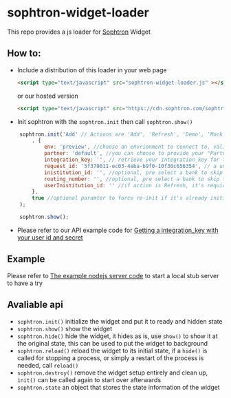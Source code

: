 # sophtron-widget-loader

This repo provides a js loader for [Sophtron](https://sophtron.com/) Widget


## How to: 
- Include a distribution of this loader in your web page 
    ```html
    <script type="text/javascript" src="sophtron-widget-loader.js" ></script>
    ```
    or our hosted version 
    ```html
    <script type="text/javascript" src="https://cdn.sophtron.com/sophtron-widget-loader-0.0.0.6.min.js" ></script>
    ```
- Init sophtron with the `sophtron.init` then call `sophtron.show()`
```js
    sophtron.init('Add' // Actions are 'Add', 'Refresh', 'Demo', 'Mock', 'BankAuth'
        , { 
            env: 'preview', //choose an envrionment to connect to, valid options are 'prod', 'preview' 
            partner: 'default', //you can choose to provide your "Partner Name" or "default" so that we'll load your preference or default settings
            integration_key: '', // retrieve your integration_key for this session and place here
            request_id: '5f379011-ec03-4eba-b9f0-10f30c656354', // a unique string for you to identify your user session.
            inistitution_id: '', //optional, pre select a bank to skip the bank search step
            routing_number: '', //optional, pre select a bank to skip the bank search step
            userInistitution_id: '' //if action is Refresh, it's required as the id of the account being refreshed
        },
        true //optional paramter to force re-init if it's already initialized 
    );

    sophtron.show();
```
- Please refer to our API example code for [Getting a integration_key with your user id and secret](https://github.com/sophtron/Sophtron-Integration/blob/78d6eb20b4f492b7a2a108c20af26414b215fbb4/SophtronClientSample/MainIntegrationDemo/Controllers/HomeController.cs#L50)

## Example 
Please refer to [The example nodejs server code](example/) to start a local stub server to have a try

## Avaliable api 
- `sophtron.init()` initialize the widget and put it to ready and hidden state
- `sophtron.show()` show the widget
- `sophtron.hide()` hide the widget, it hides as is, use `show()` to show it at the original state, this can be used to put the widget to background
- `sophtron.reload()` reload the widget to its initial state, if a `hide()` is called for stopping a process, or simply a restart of the process is needed, call `reload()`
- `sophtron.destroy()` remove the widget setup entirely and clean up, `init()` can be called again to start over afterwards
- `sophtron.state` an object that stores the state information of the widget 
